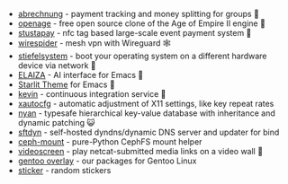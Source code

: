 - [abrechnung](https://github.com/SFTtech/abrechnung) - payment tracking and money splitting for groups 💸
- [openage](https://github.com/SFTtech/openage) - free open source clone of the Age of Empire II engine 🚀
- [stustapay](https://github.com/StuStaPay/stustapay) - nfc tag based large-scale event payment system 🎫
- [wirespider](https://github.com/SFTtech/wirespider) - mesh vpn with Wireguard 🕸
- [stiefelsystem](https://github.com/SFTtech/stiefelsystem) - boot your operating system on a different hardware device via network 👢
- [ELAIZA](https://github.com/SFTtech/emacs-elaiza) - AI interface for Emacs 🤖
- [Starlit Theme](https://github.com/SFTtech/emacs-starlit) for Emacs 🌃
- [kevin](https://github.com/SFTtech/kevin) - continuous integration service 🙈
- [xautocfg](https://github.com/SFTtech/xautocfg) - automatic adjustment of X11 settings, like key repeat rates
- [nyan](https://github.com/SFTtech/nyan) - typesafe hierarchical key-value database with inheritance and dynamic patching 😺
- [sftdyn](https://github.com/SFTtech/sftdyn) - self-hosted dyndns/dynamic DNS server and updater for bind
- [ceph-mount](https://github.com/SFTtech/ceph-mount) - pure-Python CephFS mount helper
- [videoscreen](https://github.com/SFTtech/videoscreen) - play netcat-submitted media links on a video wall 🎥
- [gentoo overlay](https://github.com/SFTtech/gentoo-overlay) - our packages for Gentoo Linux
- [sticker](https://github.com/SFTtech/sticker) - random stickers
